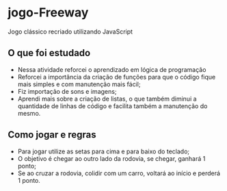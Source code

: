 # jogo-Freeway
Jogo clássico recriado utilizando JavaScript
<h2> O que foi estudado </h2>

<ul>
  <li>Nessa atividade reforcei o aprendizado em lógica de programação</li>
 <li>Reforcei a importância da criação de funções para que o código fique mais simples e com manutenção mais fácil; </li>
 <li>Fiz importação de sons e imagens;</li>
<li>Aprendi mais sobre a criação de listas, o que também diminui a quantidade de linhas de código e facilita também a manutenção do mesmo.</li>
</ul>

<h2>Como jogar e regras</h2>
<ul>
  <li>Para jogar utilize as setas para cima e para baixo do teclado; </li>
<li>O objetivo é chegar ao outro lado da rodovia, se chegar, ganhará 1 ponto;</li>
<li>Se ao cruzar a rodovia, colidir com um carro, voltará ao início e perderá 1 ponto.</li>
 </ul>
